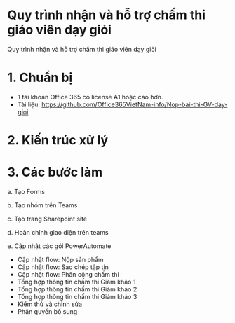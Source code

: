 # Quy trình nhận và hỗ trợ chấm thi giáo viên dạy giỏi
Quy trình nhận và hỗ trợ chấm thi giáo viên dạy giỏi

# 1. Chuẩn bị
- 1 tài khoản Office 365 có license A1 hoặc cao hơn.
- Tài liệu: https://github.com/Office365VietNam-info/Nop-bai-thi-GV-day-gioi

# 2. Kiến trúc xử lý

# 3. Các bước làm
a. Tạo Forms

b. Tạo nhóm trên Teams

c. Tạo trang Sharepoint site

d. Hoàn chỉnh giao diện trên teams

e. Cập nhật các gói PowerAutomate
- Cập nhật flow: Nộp sản phẩm
- Cập nhật flow: Sao chép tập tin
- Cập nhật flow: Phân công chấm thi
- Tổng hợp thông tin chấm thi Giám khảo 1
- Tổng hợp thông tin chấm thi Giám khảo 2
- Tổng hợp thông tin chấm thi Giám khảo 3
- Kiểm thử và chỉnh sửa
- Phân quyền bổ sung
